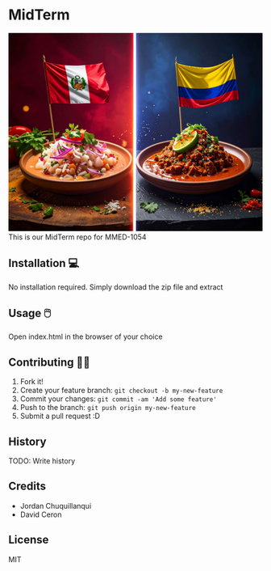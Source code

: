 # MidTerm
![Peruvian food vs Colombian food](images/peru-vs-colombia.jpg)
This is our MidTerm repo for MMED-1054
## Installation 💻
No installation required. Simply download the zip file and extract
## Usage 🖱️
Open index.html in the browser of your choice
## Contributing 👩‍💻
1. Fork it!
2. Create your feature branch: `git checkout -b my-new-feature`
3. Commit your changes: `git commit -am 'Add some feature'`
4. Push to the branch: `git push origin my-new-feature`
5. Submit a pull request :D
## History 
TODO: Write history
## Credits
- Jordan Chuquillanqui
- David Ceron
## License
MIT